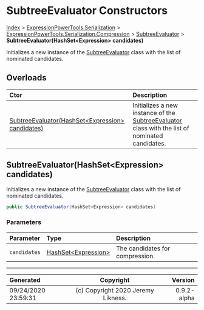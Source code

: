 ﻿# SubtreeEvaluator Constructors

[Index](../index.md) > [ExpressionPowerTools.Serialization](ExpressionPowerTools.Serialization.a.md) > [ExpressionPowerTools.Serialization.Compression](ExpressionPowerTools.Serialization.Compression.n.md) > [SubtreeEvaluator](ExpressionPowerTools.Serialization.Compression.SubtreeEvaluator.cs.md) > **SubtreeEvaluator(HashSet&lt;Expression> candidates)**

Initializes a new instance of the [SubtreeEvaluator](ExpressionPowerTools.Serialization.Compression.SubtreeEvaluator.cs.md) class
            with the list of nominated candidates.

## Overloads

| Ctor | Description |
| :-- | :-- |
| [SubtreeEvaluator(HashSet&lt;Expression> candidates)](#subtreeevaluatorhashsetexpression-candidates) | Initializes a new instance of the [SubtreeEvaluator](ExpressionPowerTools.Serialization.Compression.SubtreeEvaluator.cs.md) class            with the list of nominated candidates. |

## SubtreeEvaluator(HashSet&lt;Expression> candidates)

Initializes a new instance of the [SubtreeEvaluator](ExpressionPowerTools.Serialization.Compression.SubtreeEvaluator.cs.md) class
            with the list of nominated candidates.

```csharp
public SubtreeEvaluator(HashSet<Expression> candidates)
```

### Parameters

| Parameter | Type | Description |
| :-- | :-- | :-- |
| `candidates` | [HashSet&lt;Expression>](https://docs.microsoft.com/dotnet/api/system.collections.generic.hashset-1) | The candidates for compression. |



---

| Generated | Copyright | Version |
| :-- | :-: | --: |
| 09/24/2020 23:59:31 | (c) Copyright 2020 Jeremy Likness. | 0.9.2-alpha |
